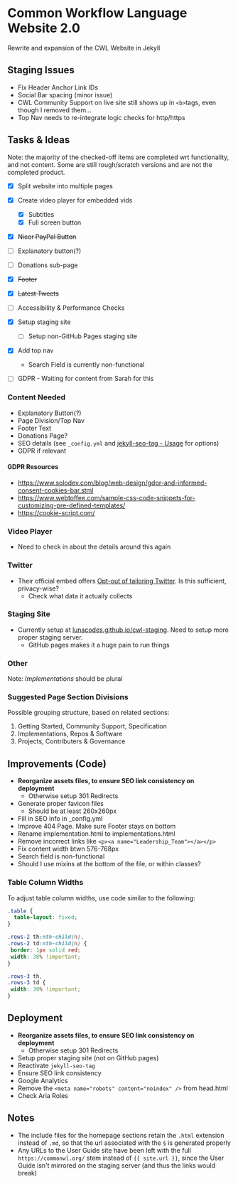 # Common Workflow Language Website 2.0

Rewrite and expansion of the CWL Website in Jekyll

## Staging Issues

* Fix Header Anchor Link IDs
* Social Bar spacing (minor issue)
* CWL Community Support on live site still shows up in `<b>`tags, even though I removed them...
* Top Nav needs to re-integrate logic checks for http/https

## Tasks & Ideas

Note: the majority of the checked-off items are completed wrt functionality, and not content. Some are still rough/scratch versions and are not the completed product.

* [x] Split website into multiple pages
* [x] Create video player for embedded vids
  * [x] Subtitles
  * [x] Full screen button
* [x] ~~Nicer PayPal Button~~
* [ ] Explanatory button(?)
* [ ] Donations sub-page
* [x] ~~Footer~~
* [x] ~~Latest Tweets~~
* [ ] Accessibility & Performance Checks
* [x] Setup staging site
	* [ ] Setup non-GitHub Pages staging site
* [x] Add top nav
	* Search Field is currently non-functional
* [ ] GDPR - Waiting for content from Sarah for this

 

### Content Needed

* Explanatory Button(?)
* Page Division/Top Nav
* Footer Text
* Donations Page?
* SEO details (see `_config.yml` and [jekyll-seo-tag - Usage](https://github.com/jekyll/jekyll-seo-tag/blob/master/docs/usage.md) for options)
* GDPR if relevant

#### GDPR Resources

* https://www.solodev.com/blog/web-design/gdpr-and-informed-consent-cookies-bar.stml
* https://www.webtoffee.com/sample-css-code-snippets-for-customizing-pre-defined-templates/
* https://cookie-script.com/

### Video Player

* Need to check in about the details around this again

### Twitter

* Their official embed offers [Opt-out of tailoring Twitter](https://developer.twitter.com/en/docs/twitter-for-websites/privacy). Is this sufficient, privacy-wise?
	* Check what data it actually collects

### Staging Site

* Currently setup at [lunacodes.github.io/cwl-staging](https://lunacodes.github.io/cwl-staging/). Need to setup more proper staging server.
	* GitHub pages makes it a huge pain to run things

### Other

Note: *Implementations* should be plural

### Suggested Page Section Divisions

Possible grouping structure, based on related sections:

1. Getting Started, Community Support, Specification
2. Implementations, Repos & Software
3. Projects, Contributers & Governance

## Improvements (Code)

* **Reorganize assets files, to ensure SEO link consistency on deployment**
	* Otherwise setup 301 Redirects
* Generate proper favicon files
	* Should be at least 260x260px
* Fill in SEO info in _config.yml
* Improve 404 Page. Make sure Footer stays on bottom
* Rename implementation.html to implementations.html
* Remove incorrect links like `<p><a name="Leadership_Team"></a></p>`
* Fix content width btwn 576-768px
* Search field is non-functional
* Should I use mixins at the bottom of the file, or within classes?

### Table Column Widths

To adjust table column widths, use code similar to the following:

```css
.table {
  table-layout: fixed;
}

.rows-2 th:nth-child(n),
.rows-2 td:nth-child(n) {
 border: 1px solid red;
 width: 30% !important;
}

.rows-3 th,
.rows-3 td {
 width: 30% !important;
}
```


## Deployment

* **Reorganize assets files, to ensure SEO link consistency on deployment**
  * Otherwise setup 301 Redirects
* Setup proper staging site (not on GitHub pages)
* Reactivate `jekyll-seo-tag`
* Ensure SEO link consistency
* Google Analytics
* Remove the `<meta name="robots" content="noindex" />` from head.html
* Check Aria Roles



## Notes

* The include files for the homepage sections retain the `.html` extension instead of `.md`, so that the url associated with the `§` is generated properly
* Any URLs to the User Guide site have been left with the full `https://commonwl.org/` stem instead of `{{ site.url }}`, since the User Guide isn't mirrored on the staging server (and thus the links would break)
